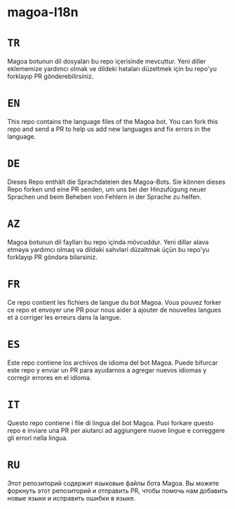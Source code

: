# magoa-l18n

# `TR`
Magoa botunun dil dosyaları bu repo içerisinde mevcuttur. Yeni diller eklememize yardımcı olmak ve dildeki hataları düzeltmek için bu repo'yu forklayıp PR gönderebilirsiniz.

# `EN`
This repo contains the language files of the Magoa bot. You can fork this repo and send a PR to help us add new languages and fix errors in the language.

# `DE`
Dieses Repo enthält die Sprachdateien des Magoa-Bots. Sie können dieses Repo forken und eine PR senden, um uns bei der Hinzufügung neuer Sprachen und beim Beheben von Fehlern in der Sprache zu helfen.

# `AZ`
Magoa botunun dil faylları bu repo içində mövcuddur. Yeni dillər əlavə etməyə yardımcı olmaq və dildəki səhvləri düzəltmək üçün bu repo'yu forklayıp PR göndərə bilərsiniz.

# `FR`
Ce repo contient les fichiers de langue du bot Magoa. Vous pouvez forker ce repo et envoyer une PR pour nous aider à ajouter de nouvelles langues et à corriger les erreurs dans la langue.

# `ES`
Este repo contiene los archivos de idioma del bot Magoa. Puede bifurcar este repo y enviar un PR para ayudarnos a agregar nuevos idiomas y corregir errores en el idioma.

# `IT`
Questo repo contiene i file di lingua del bot Magoa. Puoi forkare questo repo e inviare una PR per aiutarci ad aggiungere nuove lingue e correggere gli errori nella lingua.

# `RU`
Этот репозиторий содержит языковые файлы бота Magoa. Вы можете форкнуть этот репозиторий и отправить PR, чтобы помочь нам добавить новые языки и исправить ошибки в языке.


